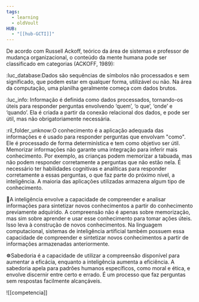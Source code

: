 ```yaml
---
tags:
  - learning
  - oldVoult
HUB:
  - "[[hub-GCTI]]"
---
```

De acordo com Russell Ackoff, teórico da área de sistemas e professor de mudança organizacional, o conteúdo da mente humana pode ser classificado em categorias (ACKOFF, 1989): 


:luc_database:Dados são sequências de símbolos não processados e sem significado, que podem estar em qualquer forma, utilizável ou não. Na área da computação, uma planilha geralmente começa com dados brutos.
 
:luc_info: Informação é definida como dados processados, tornando-os úteis para responder perguntas envolvendo ‘quem’, ‘o que’, ‘onde’ e ‘quando’. Ela é criada a partir da conexão relacional dos dados, e pode ser útil, mas não obrigatoriamente necessária.
 
:ril_folder_unknow:O conhecimento é a aplicação adequada das informações e é usado para responder perguntas que envolvam "como". Ele é processado de forma determinística e tem como objetivo ser útil. Memorizar informações não garante uma integração para inferir mais conhecimento. Por exemplo, as crianças podem memorizar a tabuada, mas não podem responder corretamente a perguntas que não estão nela. É necessário ter habilidades cognitivas e analíticas para responder corretamente a essas perguntas, o que faz parte do próximo nível, a inteligência. A maioria das aplicações utilizadas armazena algum tipo de conhecimento.

💠A inteligência envolve a capacidade de compreender e analisar informações para sintetizar novos conhecimentos a partir do conhecimento previamente adquirido. A compreensão não é apenas sobre memorização, mas sim sobre aprender e usar esse conhecimento para tomar ações úteis. Isso leva à construção de novos conhecimentos. Na linguagem computacional, sistemas de inteligência artificial também possuem essa capacidade de compreender e sintetizar novos conhecimentos a partir de informações armazenadas anteriormente.


☸️Sabedoria é a capacidade de utilizar a compreensão disponível para aumentar a eficácia, enquanto a inteligência aumenta a eficiência. A sabedoria apela para padrões humanos específicos, como moral e ética, e envolve discernir entre certo e errado. É um processo que faz perguntas sem respostas facilmente alcançáveis.


![[competencia]]

